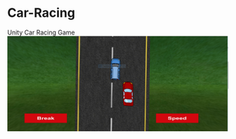# Car-Racing
Unity Car Racing Game<br>
<img src="https://github.com/chaudharybharat/Car-Racing/blob/master/image.PNG">
